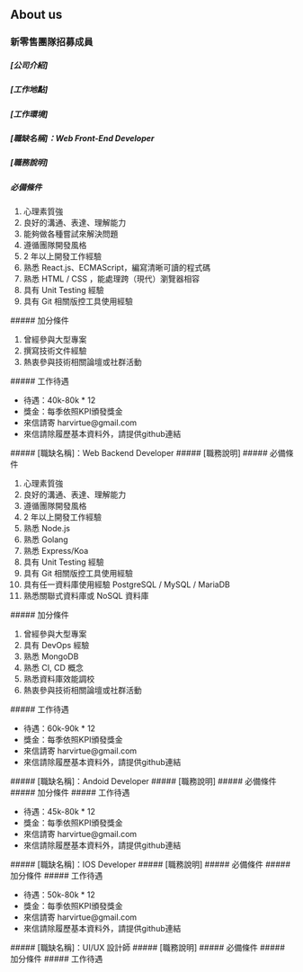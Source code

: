 ## About us
### 新零售團隊招募成員
##### [公司介紹]
##### [工作地點]
##### [工作環境]

##### [職缺名稱]：Web Front-End Developer
##### [職務說明]
##### 必備條件
<ol>
  <li>心理素質強</li>
  <li>良好的溝通、表達、理解能力</li>
  <li>能夠做各種嘗試來解決問題</li>
  <li>遵循團隊開發風格</li>
  <li>2 年以上開發工作經驗</li>
  <li>熟悉 React.js、ECMAScript，編寫清晰可讀的程式碼</li>
  <li>熟悉 HTML / CSS ，能處理跨（現代）瀏覽器相容</li>
  <li>具有 Unit Testing 經驗</li>
  <li>具有 Git 相關版控工具使用經驗</li>
</ol>  
##### 加分條件
<ol>
  <li>曾經參與大型專案</li>
  <li>撰寫技術文件經驗</li>
  <li>熱衷參與技術相關論壇或社群活動</li>
</ol>
##### 工作待遇
<ul>
  <li>待遇：40k-80k * 12</li>
  <li>獎金：每季依照KPI頒發獎金</li>
  <li>來信請寄 harvirtue@gmail.com</li>
  <li>來信請除履歷基本資料外，請提供github連結</li>
</ul>
##### [職缺名稱]：Web Backend Developer
##### [職務說明]
##### 必備條件
<ol>
  <li>心理素質強</li>
  <li>良好的溝通、表達、理解能力</li>
  <li>遵循團隊開發風格</li>
  <li>2 年以上開發工作經驗</li>
  <li>熟悉 Node.js</li>
  <li>熟悉 Golang</li>
  <li>熟悉 Express/Koa</li>
  <li>具有 Unit Testing 經驗</li>
  <li>具有 Git 相關版控工具使用經驗</li>
  <li>具有任一資料庫使用經驗 PostgreSQL / MySQL / MariaDB</li>
  <li>熟悉關聯式資料庫或 NoSQL 資料庫</li>
</ol>  
##### 加分條件
<ol>
  <li>曾經參與大型專案</li>
  <li>具有 DevOps 經驗</li>
  <li>熟悉 MongoDB</li>
  <li>熟悉 CI, CD 概念</li>
  <li>熟悉資料庫效能調校</li>
  <li>熱衷參與技術相關論壇或社群活動</li>
</ol>
##### 工作待遇
<ul>
  <li>待遇：60k-90k * 12</li>
  <li>獎金：每季依照KPI頒發獎金</li>
  <li>來信請寄 harvirtue@gmail.com</li>
  <li>來信請除履歷基本資料外，請提供github連結</li>
</ul>
##### [職缺名稱]：Andoid Developer
##### [職務說明]
##### 必備條件
##### 加分條件
##### 工作待遇
<ul>
  <li>待遇：45k-80k * 12</li>
  <li>獎金：每季依照KPI頒發獎金</li>
  <li>來信請寄 harvirtue@gmail.com</li>
  <li>來信請除履歷基本資料外，請提供github連結</li>
</ul>
##### [職缺名稱]：IOS Developer
##### [職務說明]
##### 必備條件
##### 加分條件
##### 工作待遇
<ul>
  <li>待遇：50k-80k * 12</li>
  <li>獎金：每季依照KPI頒發獎金</li>
  <li>來信請寄 harvirtue@gmail.com</li>
  <li>來信請除履歷基本資料外，請提供github連結</li>
</ul>
##### [職缺名稱]：UI/UX 設計師
##### [職務說明]
##### 必備條件
##### 加分條件
##### 工作待遇
